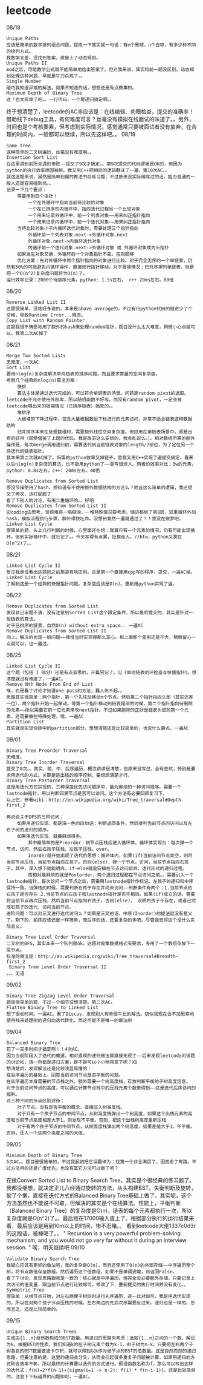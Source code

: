 leetcode
========
08/18

    Unique Paths
    应该是简单的数学排列组合问题，提炼一下其实就一句话：有m个黑球，n个白球，有多少种不同的排列方式。
    我数学太差，没找到答案，直接上了动态规划。
    Unique Paths II
    mod之后，可能数学公式就不能简单地给出答案了。但对我来说，其实和前一题没区别。动态规划处理这种问题，早就是牛刀杀鸡了。。
    Single Number
    碰巧我知道异或的解法。如果不知道的话，想想还是有点费事的。
    Maximum Depth of Binary Tree
    这？也太简单了吧。。一行代码，一个尾递归搞定啊。。

终于想清楚了，leetcode的AC率应该是：在线编辑、肉眼检查，提交的准确率！借助线下debug工具，有何难度可言？丝毫没有模拟在线面试的味道了。。另外，时间也是个考核要素，但考虑到实际情况，感觉通常只要被面试者没有放弃，在合理的时间内，一般都可以继续，所以先这样吧。。
08/19

    Same Tree
    这种简单的二叉树遍历，丝毫没有难度啊。。
    Insertion Sort List
    在这里遇到前所未遇的惨败——提交了9次才搞定。。第9次提交的代码逻辑是OK的，但因为python的执行效率原因被拒。我又用C++把相同的逻辑翻译了一遍，第10次AC。。
    就这道题来说，虽然是简单到爆的算法书后练习题，不过原来没实际编写过的话，能力普通的一般人还是容易碰到坑。。
    记录一下几个要点：
        需要用到四个指针！
            一个在外循环中指向当前待比较的对象
            一个在已排序的内循环中，指向迭代过程另一个比较对象
            一个用来记录外循环中，前一个列表对象——用来纠正指针指向
            一个用来记录内循环中，前一个迭代对象——用来纠正指针指向
        当待比较对象小于内循环迭代对象时，需要处理三个指针指向
            外循环前一个列表对象.next->外循环对象.next
            外循环对象.next->内循环迭代对象
            内循环前一个迭代对象.next->外循环对象 或 外循环对象成为头指针
        如果发生对象交换，外循环前一个对象指针不变。否则顺移
        优化方案：先对外循环中两个指针指向的对象进行比较。对于完全无序的一个单链表，仍然有50%的可能避免内循环操作，直接进行指针移动。对于极端情况：已升序排列单链表。则是把一个O(n^2)复杂度问题将为O(n)了。
    运行效率记录：2000个待排序元素。python: 1.5s左右， c++ 20ms左右。80倍

08/20

    Reverse Linked List II
    这题很简单，没啥好多说的。本来是above average的，不过有行python代码的缩进少了个空格，导致Runtime Error...残念。
    Copy List with Random Pointer
    这题我很不情愿地用了额外的hash来处理random指针，题目没什么太大难度，稍微小心点就可以。我第二次AC掉了

08/21

    Merge Two Sorted Lists
    无难度，一次AC
    Sort List
    要用nlog(n)复杂度解决单向链表的排序问题。而且要求常量的空间复杂度。
    考察几个经典的nlog(n)算法方案：
        快排
        算法主体是通过迭代完成的，可以符合单链表的场景。问题是random pivot的选取。leetcode不允许使用外部库，所以随机函数不好写。而没有random pivot，一定会被leetcode喂出来的极端情况（已排序链表）搞死的。。
        堆排序
        大根堆的下降过程中，包含大量根据数组下标进行的元素访问，非常不适合链表这种数据结构
        归并排序本来在处理数组时，需要额外线性空间复杂度。但应用在单链表场景中，却是出奇的好用（顺便借鉴了上题的代码，我是故意这么安排的，我会乱说么。）。相对数组所需的额外操作是，每次merge调用递归前，需要迭代到当前链表对象的length/2部位，为了定位另一个待迭代的链表指针。
    我本来第二次就AC掉了。妈蛋的python效率又掉链子，害我又用C++实现了遍提交搞定。看来以后nlog(n)复杂度的算法，也不能用python了——重写很烦人。两者的效率对比：3w的元素，python: 0.8s左右，c++: 20ms左右。40倍

    Remove Duplicates from Sorted List
    很没节操使用了hash，想知道有不使用额外数据结构的方法么？而且这么简单的逻辑，我还提交了两次，该打屁股了
    看了下别人的讨论，有用二重循环的。。好吧
    Remove Duplicates from Sorted List II
    边coding边思考，觉得难得一塌糊涂，一堆特殊情况要考虑，缩进都到了第8层，双重循环外加hash，模拟流程执行步骤，脑补得快吐血。没想到竟然一遍就通过了？！我没在做梦吧。
    Linked List Cycle
    很简单的题，头上几行判断的时候，心里面还在想：就算只有一个元素的情况，仍有可能出现循环。但到实际循环中，就忘记了。。今天写得有点累，扯旗走人。//btw，python又跪在O(n^2)了。。

08/21

    Linked List Cycle II
    反正我是没看出这题同之前那道有啥区别。这是第一个直接用cpp写的程序，提交，一遍AC掉。
    Linked List Cycle
    了解到这是一个经典的快慢指针问题。复杂度应该是O(n)。重新用python实现了遍。


08/22

    Remove Duplicates from Sorted List
    发现自己审题不清，没有注意到Sorted List这个限定条件，所以最后提交的，其实是针对一般链表的算法。
    对于已排序的链表，自然O(n) without extra space.. 一遍AC
    Remove Duplicates from Sorted List II
    同上。解决的也是一般问题——难怪当时实现得那么恶心。和上面那个差别还是不大，稍微留心一点就可以，也一遍过。

08/25

    Linked List Cycle II
    这个题（包括 I 部分）还是有点意思的，开篇另记了。见《单向链表的环检查与快慢指针》。想清楚就没有难度了，一遍AC。
    Remove Nth Node From End of List
    唉，也是看了讨论才知道one pass的方法，蠢人伤不起。。
    思路其实很简单：两个指针，第一个先往后移动n个节点，然后第二个指针指向头部（其实还差一位），两个指针开始一起移动。等第一个指针移动到链表尾部的时候，第二个指针指向待删除的元素——所以需要它前一位元素来改next指针。不过如果删除的正好是链表头部的第一个元素，还需要做些特殊处理，嗯。一遍AC
    Partition List
    其实就是实现快排中的partition部分。想想清楚还是比较简单的，也没什么要点。一遍AC

09/01

    Binary Tree Preorder Traversal
    无难度。
    Binary Tree Inorder Traversal
    提交了8次。。其实，前、中，后序遍历，概念讲讲很清楚，但原来没写过，会有些坑，特别是要求用迭代的方式。关键是进出栈的顺序控制，要想想清楚才行。
    Binary Tree Postorder Traversal
    这是用迭代方式实现的，三种深度优先访问顺序中，最为麻烦的一种访问顺序。需要一个lastnode指针，用以判断回溯节点是否可以访问。这个方法有必要回顾复习下。
    以上仨，参看wiki：http://en.wikipedia.org/wiki/Tree_traversal#Depth-first_2

    再说说关于DFS的三种访问：
        如果用递归实现，都是清一色的四句话：判断返回条件，然后排列当前节点的访问以及左右子树的递归的顺序。
        如果用迭代实现，就要麻烦得多。
            其中最简单的是Preorder：根节点压栈后进入循环体。循环体实现为：每次弹一个节点，访问，然后右孩子压栈，左孩子压栈，over。
            Inorder就开始出现了迭代的思想：循环体内，如果(if)当前访问节点非空，则将当前节点压栈，当前节点指向左孩子。否则(else)，弹一个节点，访问，当前节点指向右孩子。其中，深入想下就能明白，if-else就是安插在节点访问前后，迭代形式的递归过程。
            而相对最麻烦的就是Postorder，两个递归过程都在节点访问之前。。需要引入一个lastnode指针，每次访问一个节点之后，需要用lastnode指针作标记。左孩子的递归和中序保持一致。当弹栈的时候，需要判断右孩子存在并尚未访问——判断条件有两个：1.当前节点的右孩子是否存在 2.当前节点的右孩子和lastnode指针是否不相同。如果(if)成立的话，需要将当前节点再次压栈，然后当前节点指向右孩子。否则(else)， 说明右孩子不存在，或者已完成右孩子的迭代，访问当前节点。
    进阶问题：可以对三叉进行迭代访问么？如果是三叉的话，中序(Inorder)的提法就没有意义了。剩下的，前序应该还是一样简单，而后序的话，还要复杂的多吧。尽管我觉得这个没什么实际意义。

    Binary Tree Level Order Traversal
    二叉树的BFS，其实本来一个队列就ok。这题对收集数据格式有要求，多用了一个数组存放下一层节点。
    标准的做法是：http://en.wikipedia.org/wiki/Tree_traversal#Breadth-first_2
     Binary Tree Level Order Traversal II
    。。。无语

09/02

    Binary Tree Zigzag Level Order Traversal
    题是很简单的题，不过一个细节没想清楚。第二次AC。
    Flatten Binary Tree to Linked List
    想了很长时间。一遍AC。看了Discus，发现别人有些很牛比的解法。貌似我现在会不加思索地使用栈来处理树的递归向迭代转化。而这可能不是唯一的做法吧

09/04

    Balanced Binary Tree
    花了一天多时间才搞定啊！！4次AC。
    因为当前阶段入了迭代的魔道，相对直观的递归做法就直接无视了——后来发现leetcode对该题的讨论帖，清一色都是递归方案，是不是可以小小地得意下呢？XD
    想清楚后，发现解法还是比较浅显易懂的：
    在后序遍历的基础上，回答当前访问节点是否平衡的问题。
    在后序遍历本身需要的节点栈之外，额外需要一个树高度栈，存放判断平衡的子树高度信息。
    对于当前访问节点的高度，可以通过计算节点栈中的压栈元素个数来得到——这是迭代后序访问的福利。
    对三种不同的节点区别对待：
        叶子节点。没有是否平衡的概念，直接压入树高度栈。
        对于只有一个孩子节点的中间节点，从树高度栈弹出一个树高度，如果这个出栈元素的高度和当前节点高度相差大于1，则发现不平衡。否则，把这个出栈树高度重新压栈
        对于有两个孩子节点的中间节点，从树高度栈弹出两个树高度，如果差值大于1，不平衡。否则，压入一个这两个高度之间的大值。

09/05

    Minimum Depth of Binary Tree
    5次AC。。题目是很简单的，不过我起初把它误翻译为：找第一个非全满层了，因而走了弯路。不过方法用的还是广度优先，也没有其它方法可以做了吧？

在做Convert Sorted List to Binary Search Tree，其实是个很经典的练习题了。我都没细想，就决定正儿八经通过旋转的方法，从头构建BST。失衡判断及旋转，偷了个懒，直接在迭代方式的Balanced Binary Tree基础上做了。其实呢，这个方法虽然也不能说不可取，但解决的其实是个在线算法。性能上，平衡判断（Balanced Binary Tree）的复杂度是O(n)，链表的每个元素都执行一次，所以复杂度就是O(n^2)了。。最后败在17000输入值上了。根据部分执行的运行结果来看，最后应该是用到10m以上的时间，惨不忍睹。。
看到leetcode大佬1337c0d3r的这段话，被棒喝了。。
" 
     Recursion is a very powerful problem-solving mechanism, and you would not go very far without it during an interview session.
"
唉，明天继续吧
09/10

    Validate Binary Search Tree
    我疑心应该有更好的做法吧，我的复杂是O(n)，而且还使用了O(n)的外部存储——中序遍历整个树，将节点数值存至数组。然后遍历这个值数组，如果不是单调递增，则返回False。
    看了下讨论，发现思路跟我是一致的：核心就是中序遍历。但完全没必要额外存储，只要记录上次访问的值变量，跟当前节点进行比较即可。修改了下，重新提交的执行时间并没有变化。。
    Symmetric Tree
    很简单：从根节点开始，对左右两棵子树同时进行先序遍历，逐一比对即可。我是用迭代实现的，所以在对两个孩子节点压栈的时候，左右两边的先后次序需要反过来。递归也是一样的。总而言之，还是比较简单的。

09/15

    Unique Binary Search Trees
    生成由{1..n}自然数构成的BST数量。用递归的思路来考虑：选取{1..n}之间的一个数，解设为k。根据BST的性质，我们知道k的左子树元素个数为k-1，右子树为n-k。只要把左右两个子树各自的BST数量做迪卡尔积，就可以得到以k作为根节点的BST的总数量。这是自然而然的递归思路，但要注意的是，这里的递归会分叉，从而会引起很多重复子问题被计算，如果用递归的方式則会效率不彰，所以最终的计算要以迭代的方式进行。假设函数名称为f，那么可以写出这样的迭代式：f(n)=2*f(n-1)+{sigma(i=1 -> n-2): f(i) * f(n-i-1)}。还是比较简单的，注意下下标越界的问题即可，一遍AC。

